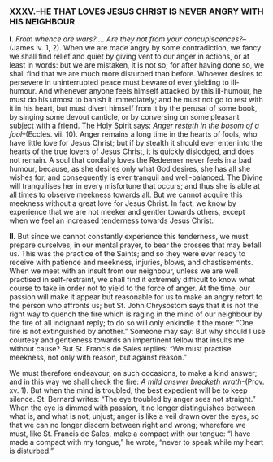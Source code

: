 
### XXXV.–HE THAT LOVES JESUS CHRIST IS NEVER ANGRY WITH HIS NEIGHBOUR

**I\.** _From whence are wars? … Are they not from your concupiscences?_–(James iv. 1, 2). When we are made angry by some contradiction, we fancy we shall find relief and quiet by giving vent to our anger in actions, or at least in words: but we are mistaken, it is not so; for after having done so, we shall find that we are much more disturbed than before. Whoever desires to persevere in uninterrupted peace must beware of ever yielding to ill-humour. And whenever anyone feels himself attacked by this ill-humour, he must do his utmost to banish it immediately; and he must not go to rest with it in his heart, but must divert himself from it by the perusal of some book, by singing some devout canticle, or by conversing on some pleasant subject with a friend. The Holy Spirit says: _Anger resteth in the bosom of a fool_–(Eccles. vii. 10). Anger remains a long time in the hearts of fools, who have little love for Jesus Christ; but if by stealth it should ever enter into the hearts of the true lovers of Jesus Christ, it is quickly dislodged, and does not remain. A soul that cordially loves the Redeemer never feels in a bad humour, because, as she desires only what God desires, she has all she wishes for, and consequently is ever tranquil and well-balanced. The Divine will tranquilises her in every misfortune that occurs; and thus she is able at all times to observe meekness towards all. But we cannot acquire this meekness without a great love for Jesus Christ. In fact, we know by experience that we are not meeker and gentler towards others, except when we feel an increased tenderness towards Jesus Christ.

**II\.** But since we cannot constantly experience this tenderness, we must prepare ourselves, in our mental prayer, to bear the crosses that may befall us. This was the practice of the Saints; and so they were ever ready to receive with patience and meekness, injuries, blows, and chastisements. When we meet with an insult from our neighbour, unless we are well practised in self-restraint, we shall find it extremely difficult to know what course to take in order not to yield to the force of anger. At the time, our passion will make it appear but reasonable for us to make an angry retort to the person who affronts us; but St. John Chrysostom says that it is not the right way to quench the fire which is raging in the mind of our neighbour by the fire of all indignant reply; to do so will only enkindle it the more: “One fire is not extinguished by another.” Someone may say: But why should I use courtesy and gentleness towards an impertinent fellow that insults me without cause? But St. Francis de Sales replies: “We must practise meekness, not only with reason, but against reason.”

We must therefore endeavour, on such occasions, to make a kind answer; and in this way we shall check the fire: _A mild answer breaketh wrath_-(Prov. xv. 1). But when the mind is troubled, the best expedient will be to keep silence. St. Bernard writes: “The eye troubled by anger sees not straight.” When the eye is dimmed with passion, it no longer distinguishes between what is, and what is not, unjust; anger is like a veil drawn over the eyes, so that we can no longer discern between right and wrong; wherefore we must, like St. Francis de Sales, make a compact with our tongue: “I have made a compact with my tongue,” he wrote, “never to speak while my heart is disturbed.”


